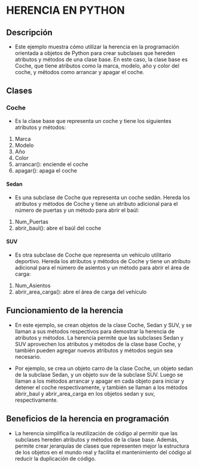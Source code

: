 # HERENCIA EN PYTHON

## Descripción
* Este ejemplo muestra cómo utilizar la herencia en la programación orientada a objetos de Python para crear subclases que hereden atributos y métodos de una clase base. En este caso, la clase base es Coche, que tiene atributos como la marca, modelo, año y color del coche, y métodos como arrancar y apagar el coche.

## Clases
### Coche
* Es la clase base que representa un coche y tiene los siguientes atributos y métodos:

1. Marca
2. Modelo
3. Año
4. Color
5. arrancar(): enciende el coche
6. apagar(): apaga el coche

#### Sedan
* Es una subclase de Coche que representa un coche sedán. Hereda los atributos y métodos de Coche y tiene un atributo adicional para el número de puertas y un método para abrir el baúl:

1. Num_Puertas
2. abrir_baul(): abre el baúl del coche

#### SUV
* Es otra subclase de Coche que representa un vehículo utilitario deportivo. Hereda los atributos y métodos de Coche y tiene un atributo adicional para el número de asientos y un método para abrir el área de carga:

1. Num_Asientos
2. abrir_area_carga(): abre el área de carga del vehículo

## Funcionamiento de la herencia
* En este ejemplo, se crean objetos de la clase Coche, Sedan y SUV, y se llaman a sus métodos respectivos para demostrar la herencia de atributos y métodos. La herencia permite que las subclases Sedan y SUV aprovechen los atributos y métodos de la clase base Coche, y también pueden agregar nuevos atributos y métodos según sea necesario.

* Por ejemplo, se crea un objeto carro de la clase Coche, un objeto sedan de la subclase Sedan, y un objeto suv de la subclase SUV. Luego se llaman a los métodos arrancar y apagar en cada objeto para iniciar y detener el coche respectivamente, y también se llaman a los métodos abrir_baul y abrir_area_carga en los objetos sedan y suv, respectivamente.

## Beneficios de la herencia en programación
* La herencia simplifica la reutilización de código al permitir que las subclases hereden atributos y métodos de la clase base. Además, permite crear jerarquías de clases que representen mejor la estructura de los objetos en el mundo real y facilita el mantenimiento del código al reducir la duplicación de código.